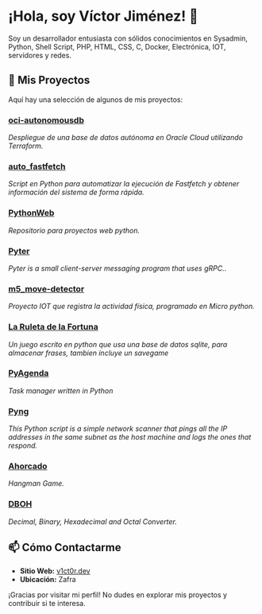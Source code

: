 # ¡Hola, soy Víctor Jiménez! 👋

Soy un desarrollador entusiasta con sólidos conocimientos en Sysadmin, Python, Shell Script, PHP, HTML, CSS, C, Docker, Electrónica, IOT, servidores y redes. 

## 🚀 Mis Proyectos

Aquí hay una selección de algunos de mis proyectos:

### [oci-autonomousdb](https://github.com/v1ct0rjs/oci-autonomousdb)
*Despliegue de una base de datos autónoma en Oracle Cloud utilizando Terraform.*

### [auto_fastfetch](https://github.com/v1ct0rjs/auto_fastfetch)
*Script en Python para automatizar la ejecución de Fastfetch y obtener información del sistema de forma rápida.*

### [PythonWeb](https://github.com/v1ct0rjs/PythonWeb)
*Repositorio para proyectos web python.*

### [Pyter](https://github.com/v1ct0rjs/pyter)
*Pyter is a small client-server messaging program that uses gRPC..*

### [m5_move-detector](https://github.com/v1ct0rjs/m5_move-detector)
*Proyecto IOT que registra la actividad física, programado en Micro python.*

### [La Ruleta de la Fortuna](https://github.com/v1ct0rjs/RuletaDeLaFortuna)
*Un juego escrito en python que usa una base de datos sqlite, para almacenar frases, tambien incluye un savegame*

### [PyAgenda](https://github.com/v1ct0rjs/PyAgenda)
*Task manager written in Python*

### [Pyng](https://github.com/v1ct0rjs/Pyng)
*This Python script is a simple network scanner that pings all the IP addresses in the same subnet as the host machine and logs the ones that respond.*

### [Ahorcado](https://github.com/v1ct0rjs/ahorcado)
*Hangman Game.*

### [DBOH](https://github.com/v1ct0rjs/DBOH)
*Decimal, Binary, Hexadecimal and Octal Converter.*

## 📫 Cómo Contactarme

- **Sitio Web:** [v1ct0r.dev](https://v1ct0r.dev/)
- **Ubicación:** Zafra

¡Gracias por visitar mi perfil! No dudes en explorar mis proyectos y contribuir si te interesa.
